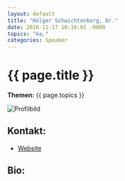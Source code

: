 ```yaml
---
layout: default
title: "Holger Schwichtenberg, Dr."
date: 2016-11-17 16:16:01 -0600
topics: "ka."
categories: Speaker
---
```


# {{ page.title }}

**Themen:** {{ page.topics }}

![Profilbild](/assets/img/speakers/dummy.jpg)

## Kontakt:
- [Website](http://www.holgerschwichtenberg.de/)

## Bio:

